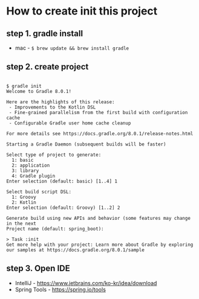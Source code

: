 # How to create init this project
## step 1. gradle install
* mac - <code>$ brew update && brew install gradle</code>

## step 2. create project
<pre><code>
$ gradle init
Welcome to Gradle 8.0.1!

Here are the highlights of this release:
 - Improvements to the Kotlin DSL
 - Fine-grained parallelism from the first build with configuration cache
 - Configurable Gradle user home cache cleanup

For more details see https://docs.gradle.org/8.0.1/release-notes.html

Starting a Gradle Daemon (subsequent builds will be faster)

Select type of project to generate:
  1: basic
  2: application
  3: library
  4: Gradle plugin
Enter selection (default: basic) [1..4] 1

Select build script DSL:
  1: Groovy
  2: Kotlin
Enter selection (default: Groovy) [1..2] 2

Generate build using new APIs and behavior (some features may change in the next
Project name (default: spring_boot): 

> Task :init
Get more help with your project: Learn more about Gradle by exploring our samples at https://docs.gradle.org/8.0.1/sample
</code></pre>

## step 3. Open IDE
* IntelliJ - https://www.jetbrains.com/ko-kr/idea/download
* Spring Tools - https://spring.io/tools